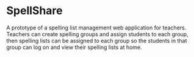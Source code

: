 # SpellShare

A prototype of a spelling list management web application for teachers. Teachers can create spelling groups and assign students to each group, then spelling lists can be assigned to each group so the students in that group can log on and view their spelling lists at home.
